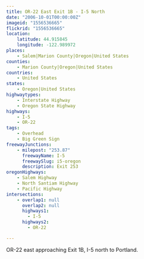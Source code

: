 ```yaml
---
title: OR-22 East Exit 1B - I-5 North
date: "2006-10-01T00:00:00Z"
imageid: "1556536665"
flickrid: "1556536665"
location:
    latitude: 44.915845
    longitude: -122.989972
places:
    - Salem|Marion County|Oregon|United States
counties:
    - Marion County|Oregon|United States
countries:
    - United States
states:
    - Oregon|United States
highwaytypes:
    - Interstate Highway
    - Oregon State Highway
highways:
    - I-5
    - OR-22
tags:
    - Overhead
    - Big Green Sign
freewayJunctions:
    - milepost: "253.87"
      freewayName: I-5
      freewaySlug: i5-oregon
      description: Exit 253
oregonHighways:
    - Salem Highway
    - North Santiam Highway
    - Pacific Highway
intersections:
    - overlap1: null
      overlap2: null
      highways1:
        - I-5
      highways2:
        - OR-22

---
```

OR-22 east approaching Exit 1B, I-5 north to Portland.